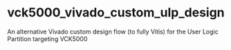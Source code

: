 # vck5000_vivado_custom_ulp_design
An alternative Vivado custom design flow (to fully Vitis) for the User Logic Partition targeting VCK5000
